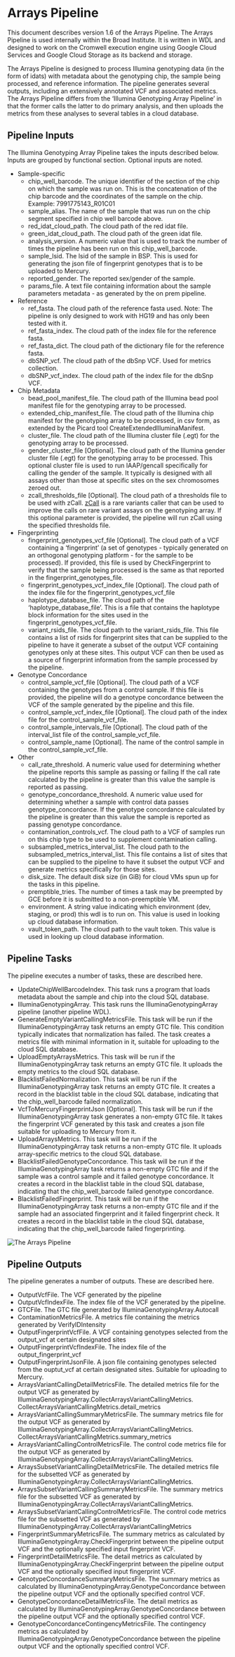 # Arrays Pipeline

This document describes version 1.6 of the Arrays Pipeline. The Arrays Pipeline is used internally within the Broad Institute.  It is written in WDL and designed to work on the Cromwell execution engine using Google Cloud Services and Google Cloud Storage as its backend and storage.  

The Arrays Pipeline is designed to process Illumina genotyping data (in the form of idats) with metadata about the genotyping chip, the sample being processed, and reference information. The pipeline generates several outputs, including an extensively annotated VCF and associated metrics.  The Arrays Pipeline differs from the ‘Illumina Genotyping Array Pipeline’ in that the former calls the latter to do primary analysis, and then uploads the metrics from these analyses to several tables in a cloud database.


## Pipeline Inputs

The Illumina Genotyping Array Pipeline takes the inputs described below. Inputs are grouped by functional section. Optional inputs are noted.


*   Sample-specific
    *   chip_well_barcode. The unique identifier of the section of the chip on which the sample was run on. This is the concatenation of the chip barcode and the coordinates of the sample on the chip. Example: 7991775143_R01C01
    *   sample_alias. The name of the sample that was run on the chip segment specified in chip well barcode above.
    *   red_idat_cloud_path. The cloud path of the red idat file.
    *   green_idat_cloud_path. The cloud path of the green idat file.
    *   analysis_version. A numeric value that is used to track the number of times the pipeline has been run on this chip_well_barcode.
    *   sample_lsid.  The lsid of the sample in BSP.  This is used for generating the json file of fingerprint genotypes that is to be uploaded to Mercury.
    *   reported_gender. The reported sex/gender of the sample.
    *   params_file.  A text file containing information about the sample parameters metadata - as generated by the on prem pipeline.
*   Reference
    *   ref_fasta. The cloud path of the reference fasta used. Note: The pipeline is only designed to work with HG19 and has only been tested with it.
    *   ref_fasta_index. The cloud path of the index file for the reference fasta.
    *   ref_fasta_dict. The cloud path of the dictionary file for the reference fasta.
    *   dbSNP_vcf. The cloud path of the dbSnp VCF. Used for metrics collection.
    *   dbSNP_vcf_index. The cloud path of the index file for the dbSnp VCF.
*   Chip Metadata
    *   bead_pool_manifest_file. The cloud path of the Illumina bead pool manifest file for the genotyping array to be processed. 
    *   extended_chip_manifest_file. The cloud path of the Illumina chip manifest for the genotyping array to be processed, in csv form, as extended by the Picard tool CreateExtendedIlluminaManifest.
    *   cluster_file. The cloud path of the Illumina cluster file (.egt) for the genotyping array to be processed.
    *   gender_cluster_file [Optional]. The cloud path of the Illumina gender cluster file (.egt) for the genotyping array to be processed. This optional cluster file is used to run IAAP/gencall specifically for calling the gender of the sample.  It typically is designed with all assays other than those at specific sites on the sex chromosomes zeroed out.
    *   zcall_thresholds_file [Optional]. The cloud path of a thresholds file to be used with zCall. [zCall](https://www.ncbi.nlm.nih.gov/pmc/articles/PMC3463112/) is a rare variants caller that can be used to improve the calls on rare variant assays on the genotyping array. If this optional parameter is provided, the pipeline will run zCall using the specified thresholds file.
*   Fingerprinting
    *   fingerprint_genotypes_vcf_file [Optional]. The cloud path of a VCF containing a ‘fingerprint’ (a set of genotypes - typically generated on an orthogonal genotyping platform - for the sample to be processed). If provided, this file is used by CheckFingerprint to verify that the sample being processed is the same as that reported in the fingerprint_genotypes_file.
    *   fingerprint_genotypes_vcf_index_file [Optional]. The cloud path of the index file for the fingerprint_genotypes_vcf_file
    *   haplotype_database_file. The cloud path of the ‘haplotype_database_file’. This is a file that contains the haplotype block information for the sites used in the fingerprint_genotypes_vcf_file.
    *   variant_rsids_file. The cloud path to the variant_rsids_file. This file contains a list of rsids for fingerprint sites that can be supplied to the pipeline to have it generate a subset of the output VCF containing genotypes only at these sites. This output VCF can then be used as a source of fingerprint information from the sample processed by the pipeline.
*   Genotype Concordance
    *   control_sample_vcf_file [Optional]. The cloud path of a VCF containing the genotypes from a control sample. If this file is provided, the pipeline will do a genotype concordance between the VCF of the sample generated by the pipeline and this file.
    *   control_sample_vcf_index_file [Optional]. The cloud path of the index file for the control_sample_vcf_file.
    *   control_sample_intervals_file [Optional]. The cloud path of the interval_list file of the control_sample_vcf_file.
    *   control_sample_name [Optional]. The name of the control sample in the control_sample_vcf_file.
*   Other
    *   call_rate_threshold. A numeric value used for determining whether the pipeline reports this sample as passing or failing  If the call rate calculated by the pipeline is greater than this value the sample is reported as passing.
    *   genotype_concordance_threshold. A numeric value used for determining whether a sample with control data passes genotype_concordance.  If the genotype concordance calculated by the pipeline is greater than this value the sample is reported as passing genotype concordance.
    *   contamination_controls_vcf.  The cloud path to a VCF of samples run on this chip type to be used to supplement contamination calling.
    *   subsampled_metrics_interval_list. The cloud path to the subsampled_metrics_interval_list. This file contains a list of sites that can be supplied to the pipeline to have it subset the output VCF and generate metrics specifically for those sites.
    *   disk_size. The default disk size (in GiB) for cloud VMs spun up for the tasks in this pipeline.
    *   premptible_tries. The number of times a task may be preempted by GCE before it is submitted to a non-preemptible VM.
    *   environment.  A string value indicating which environment (dev, staging, or prod) this wdl is to run on.  This value is used in looking up cloud database information.
    *   vault_token_path.  The cloud path to the vault token.  This value is used in looking up cloud database information.


## Pipeline Tasks

The pipeline executes a number of tasks, these are described here.

*   UpdateChipWellBarcodeIndex. This task runs a program that loads metadata about the sample and chip into the cloud SQL database.
*   IlluminaGenotypingArray.  This task runs the IlluminaGenotypingArray pipeline (another pipeline WDL).
*   GenerateEmptyVariantCallingMetricsFile.  This task will be run if the IlluminaGenotypingArray task returns an empty GTC file.  This condition typically indicates that normalization has failed.  The task creates a metrics file with minimal information in it, suitable for uploading to the cloud SQL database.
*   UploadEmptyArraysMetrics.  This task will be run if the IlluminaGenotypingArray task returns an empty GTC file.  It uploads the empty metrics to the cloud SQL database.
*   BlacklistFailedNormalization.  This task will be run if the IlluminaGenotypingArray task returns an empty GTC file.  It creates a record in the blacklist table in the cloud SQL database, indicating that the chip_well_barcode failed normalization.
*   VcfToMercuryFingerprintJson [Optional]. This task will be run if the IlluminaGenotypingArray task generates a non-empty GTC file.  It takes the fingerprint VCF generated by this task and creates a json file suitable for uploading to Mercury from it.
*   UploadArraysMetrics.  This task will be run if the IlluminaGenotypingArray task returns a non-empty GTC file.  It uploads array-specific metrics to the cloud SQL database.
*   BlacklistFailedGenotypeConcordance.  This task will be run if the IlluminaGenotypingArray task returns a non-empty GTC file and if the sample was a control sample and it failed genotype concordance.  It creates a record in the blacklist table in the cloud SQL database, indicating that the chip_well_barcode failed genotype concordance.
*   BlacklistFailedFingerprint.  This task will be run if the IlluminaGenotypingArray task returns a non-empty GTC file and if the sample had an associated fingerprint and it failed fingerprint check.  It creates a record in the blacklist table in the cloud SQL database, indicating that the chip_well_barcode failed fingerprinting.


![The Arrays Pipeline](https://github.com/broadinstitute/warp/blob/master/pipelines/arrays/single_sample/Arrays.workflow.png "Arrays Pipeline")


## Pipeline Outputs

The pipeline generates a number of outputs. These are described here.

*   OutputVcfFile. The VCF generated by the pipeline
*   OutputVcfIndexFile. The index file of the VCF generated by the pipeline.
*   GTCFile. The GTC file generated by IlluminaGenotypingArray.Autocall
*   ContaminationMetricsFile. A metrics file containing the metrics generated by VerifyIDIntensity
*   OutputFingerprintVcfFile. A VCF containing genotypes selected from the output_vcf at certain designated sites
*   OutputFingerprintVcfIndexFile. The index file of the output_fingerprint_vcf
*   OutputFingerprintJsonFile.  A json file containing genotypes selected from the ouptut_vcf at certain designated sites.  Suitable for uploading to Mercury.
*   ArraysVariantCallingDetailMetricsFile. The detailed metrics file for the output VCF as generated by IlluminaGenotypingArray.CollectArraysVariantCallingMetrics. CollectArraysVariantCallingMetrics.detail_metrics
*   ArraysVariantCallingSummaryMetricsFile. The summary metrics file for the output VCF as generated by IlluminaGenotypingArray.CollectArraysVariantCallingMetrics. CollectArraysVariantCallingMetrics.summary_metrics
*   ArraysVariantCallingControlMetricsFile. The control code metrics file for the output VCF as generated by IlluminaGenotypingArray.CollectArraysVariantCallingMetrics.
*   ArraysSubsetVariantCallingDetailMetricsFile. The detailed metrics file for the subsetted VCF as generated by IlluminaGenotypingArray.CollectArraysVariantCallingMetrics.
*   ArraysSubsetVariantCallingSummaryMetricsFile. The summary metrics file for the subsetted VCF as generated by IlluminaGenotypingArray.CollectArraysVariantCallingMetrics.
*   ArraysSubsetVariantCallingControlMetricsFile. The control code metrics file for the subsetted VCF as generated by IlluminaGenotypingArray.CollectArraysVariantCallingMetrics
*   FingerprintSummaryMetricsFile. The summary metrics as calculated by IlluminaGenotypingArray.CheckFingerprint between the pipeline output VCF and the optionally specified input fingerprint VCF.
*   FingerprintDetailMetricsFile. The detail metrics as calculated by IlluminaGenotypingArray.CheckFingerprint between the pipeline output VCF and the optionally specified input fingerprint VCF.
*   GenotypeConcordanceSummaryMetricsFile. The summary metrics as calculated by IlluminaGenotypingArray.GenotypeConcordance between the pipeline output VCF and the optionally specified control VCF.
*   GenotypeConcordanceDetailMetricsFile. The detail metrics as calculated by IlluminaGenotypingArray.GenotypeConcordance between the pipeline output VCF and the optionally specified control VCF.
*   GenotypeConcordanceContingencyMetricsFile. The contingency metrics as calculated by IlluminaGenotypingArray.GenotypeConcordance between the pipeline output VCF and the optionally specified control VCF.